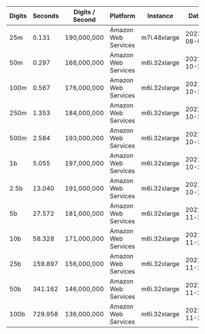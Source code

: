 | Digits | Seconds | Digits / Second | Platform | Instance | Date | Files |
| ------ | ------- | --------------- | -------- | -------- | ---- | ----- |
| 25m | 0.131 | 190,000,000 | Amazon Web Services | m7i.48xlarge | 2023-08-06 | [cfg](../Amazon%20Web%20Services/m7i.48xlarge/Unnormalized%20Fresnel%20C%281%29%20%5BSeries%5D/Unnormalized%20Fresnel%20C%281%29%20-%2020230806-121941.cfg) [out](../Amazon%20Web%20Services/m7i.48xlarge/Unnormalized%20Fresnel%20C%281%29%20%5BSeries%5D/Unnormalized%20Fresnel%20C%281%29%20-%2020230806-121941.out) [txt](../Amazon%20Web%20Services/m7i.48xlarge/Unnormalized%20Fresnel%20C%281%29%20%5BSeries%5D/Unnormalized%20Fresnel%20C%281%29%20-%2020230806-121941.txt) |
| 50m | 0.297 | 168,000,000 | Amazon Web Services | m6i.32xlarge | 2021-10-29 | [cfg](../Amazon%20Web%20Services/m6i.32xlarge/Unnormalized%20Fresnel%20C%281%29%20%5BSeries%5D/Unnormalized%20Fresnel%20C%281%29%20-%2020211029-160415.cfg) [out](../Amazon%20Web%20Services/m6i.32xlarge/Unnormalized%20Fresnel%20C%281%29%20%5BSeries%5D/Unnormalized%20Fresnel%20C%281%29%20-%2020211029-160415.out) [txt](../Amazon%20Web%20Services/m6i.32xlarge/Unnormalized%20Fresnel%20C%281%29%20%5BSeries%5D/Unnormalized%20Fresnel%20C%281%29%20-%2020211029-160415.txt) |
| 100m | 0.567 | 176,000,000 | Amazon Web Services | m6i.32xlarge | 2021-10-29 | [cfg](../Amazon%20Web%20Services/m6i.32xlarge/Unnormalized%20Fresnel%20C%281%29%20%5BSeries%5D/Unnormalized%20Fresnel%20C%281%29%20-%2020211029-160418.cfg) [out](../Amazon%20Web%20Services/m6i.32xlarge/Unnormalized%20Fresnel%20C%281%29%20%5BSeries%5D/Unnormalized%20Fresnel%20C%281%29%20-%2020211029-160418.out) [txt](../Amazon%20Web%20Services/m6i.32xlarge/Unnormalized%20Fresnel%20C%281%29%20%5BSeries%5D/Unnormalized%20Fresnel%20C%281%29%20-%2020211029-160418.txt) |
| 250m | 1.353 | 184,000,000 | Amazon Web Services | m6i.32xlarge | 2021-10-29 | [cfg](../Amazon%20Web%20Services/m6i.32xlarge/Unnormalized%20Fresnel%20C%281%29%20%5BSeries%5D/Unnormalized%20Fresnel%20C%281%29%20-%2020211029-160427.cfg) [out](../Amazon%20Web%20Services/m6i.32xlarge/Unnormalized%20Fresnel%20C%281%29%20%5BSeries%5D/Unnormalized%20Fresnel%20C%281%29%20-%2020211029-160427.out) [txt](../Amazon%20Web%20Services/m6i.32xlarge/Unnormalized%20Fresnel%20C%281%29%20%5BSeries%5D/Unnormalized%20Fresnel%20C%281%29%20-%2020211029-160427.txt) |
| 500m | 2.584 | 193,000,000 | Amazon Web Services | m6i.32xlarge | 2021-10-29 | [cfg](../Amazon%20Web%20Services/m6i.32xlarge/Unnormalized%20Fresnel%20C%281%29%20%5BSeries%5D/Unnormalized%20Fresnel%20C%281%29%20-%2020211029-171518.cfg) [out](../Amazon%20Web%20Services/m6i.32xlarge/Unnormalized%20Fresnel%20C%281%29%20%5BSeries%5D/Unnormalized%20Fresnel%20C%281%29%20-%2020211029-171518.out) [txt](../Amazon%20Web%20Services/m6i.32xlarge/Unnormalized%20Fresnel%20C%281%29%20%5BSeries%5D/Unnormalized%20Fresnel%20C%281%29%20-%2020211029-171518.txt) |
| 1b | 5.055 | 197,000,000 | Amazon Web Services | m6i.32xlarge | 2021-10-29 | [cfg](../Amazon%20Web%20Services/m6i.32xlarge/Unnormalized%20Fresnel%20C%281%29%20%5BSeries%5D/Unnormalized%20Fresnel%20C%281%29%20-%2020211029-171531.cfg) [out](../Amazon%20Web%20Services/m6i.32xlarge/Unnormalized%20Fresnel%20C%281%29%20%5BSeries%5D/Unnormalized%20Fresnel%20C%281%29%20-%2020211029-171531.out) [txt](../Amazon%20Web%20Services/m6i.32xlarge/Unnormalized%20Fresnel%20C%281%29%20%5BSeries%5D/Unnormalized%20Fresnel%20C%281%29%20-%2020211029-171531.txt) |
| 2.5b | 13.040 | 191,000,000 | Amazon Web Services | m6i.32xlarge | 2021-10-29 | [cfg](../Amazon%20Web%20Services/m6i.32xlarge/Unnormalized%20Fresnel%20C%281%29%20%5BSeries%5D/Unnormalized%20Fresnel%20C%281%29%20-%2020211029-202935.cfg) [out](../Amazon%20Web%20Services/m6i.32xlarge/Unnormalized%20Fresnel%20C%281%29%20%5BSeries%5D/Unnormalized%20Fresnel%20C%281%29%20-%2020211029-202935.out) [txt](../Amazon%20Web%20Services/m6i.32xlarge/Unnormalized%20Fresnel%20C%281%29%20%5BSeries%5D/Unnormalized%20Fresnel%20C%281%29%20-%2020211029-202935.txt) |
| 5b | 27.572 | 181,000,000 | Amazon Web Services | m6i.32xlarge | 2021-11-27 | [cfg](../Amazon%20Web%20Services/m6i.32xlarge/Unnormalized%20Fresnel%20C%281%29%20%5BSeries%5D/Unnormalized%20Fresnel%20C%281%29%20-%2020211127-155839.cfg) [out](../Amazon%20Web%20Services/m6i.32xlarge/Unnormalized%20Fresnel%20C%281%29%20%5BSeries%5D/Unnormalized%20Fresnel%20C%281%29%20-%2020211127-155839.out) [txt](../Amazon%20Web%20Services/m6i.32xlarge/Unnormalized%20Fresnel%20C%281%29%20%5BSeries%5D/Unnormalized%20Fresnel%20C%281%29%20-%2020211127-155839.txt) |
| 10b | 58.328 | 171,000,000 | Amazon Web Services | m6i.32xlarge | 2021-11-27 | [cfg](../Amazon%20Web%20Services/m6i.32xlarge/Unnormalized%20Fresnel%20C%281%29%20%5BSeries%5D/Unnormalized%20Fresnel%20C%281%29%20-%2020211127-155958.cfg) [out](../Amazon%20Web%20Services/m6i.32xlarge/Unnormalized%20Fresnel%20C%281%29%20%5BSeries%5D/Unnormalized%20Fresnel%20C%281%29%20-%2020211127-155958.out) [txt](../Amazon%20Web%20Services/m6i.32xlarge/Unnormalized%20Fresnel%20C%281%29%20%5BSeries%5D/Unnormalized%20Fresnel%20C%281%29%20-%2020211127-155958.txt) |
| 25b | 159.897 | 156,000,000 | Amazon Web Services | m6i.32xlarge | 2021-11-27 | [cfg](../Amazon%20Web%20Services/m6i.32xlarge/Unnormalized%20Fresnel%20C%281%29%20%5BSeries%5D/Unnormalized%20Fresnel%20C%281%29%20-%2020211127-160328.cfg) [out](../Amazon%20Web%20Services/m6i.32xlarge/Unnormalized%20Fresnel%20C%281%29%20%5BSeries%5D/Unnormalized%20Fresnel%20C%281%29%20-%2020211127-160328.out) [txt](../Amazon%20Web%20Services/m6i.32xlarge/Unnormalized%20Fresnel%20C%281%29%20%5BSeries%5D/Unnormalized%20Fresnel%20C%281%29%20-%2020211127-160328.txt) |
| 50b | 341.162 | 146,000,000 | Amazon Web Services | m6i.32xlarge | 2021-11-27 | [cfg](../Amazon%20Web%20Services/m6i.32xlarge/Unnormalized%20Fresnel%20C%281%29%20%5BSeries%5D/Unnormalized%20Fresnel%20C%281%29%20-%2020211127-161054.cfg) [out](../Amazon%20Web%20Services/m6i.32xlarge/Unnormalized%20Fresnel%20C%281%29%20%5BSeries%5D/Unnormalized%20Fresnel%20C%281%29%20-%2020211127-161054.out) [txt](../Amazon%20Web%20Services/m6i.32xlarge/Unnormalized%20Fresnel%20C%281%29%20%5BSeries%5D/Unnormalized%20Fresnel%20C%281%29%20-%2020211127-161054.txt) |
| 100b | 729.958 | 136,000,000 | Amazon Web Services | m6i.32xlarge | 2021-11-27 | [cfg](../Amazon%20Web%20Services/m6i.32xlarge/Unnormalized%20Fresnel%20C%281%29%20%5BSeries%5D/Unnormalized%20Fresnel%20C%281%29%20-%2020211127-162625.cfg) [out](../Amazon%20Web%20Services/m6i.32xlarge/Unnormalized%20Fresnel%20C%281%29%20%5BSeries%5D/Unnormalized%20Fresnel%20C%281%29%20-%2020211127-162625.out) [txt](../Amazon%20Web%20Services/m6i.32xlarge/Unnormalized%20Fresnel%20C%281%29%20%5BSeries%5D/Unnormalized%20Fresnel%20C%281%29%20-%2020211127-162625.txt) |
